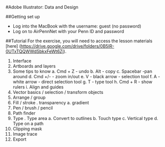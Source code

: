 #Adobe Illustrator: Data and Design 

##Getting set up

+ Log into the MacBook with the username: guest (no password)
+ Log on to AirPennNet with your Penn ID and password

##Tutorial
For the exercise, you will need to access the lesson materials [here] (https://drive.google.com/drive/folders/0B5IR-0UTxTQQWWdSbkxFeWt6Zj).

1.	Interface
2.	Artboards and layers
3.	Some tips to know
  a.	Cmd + Z - undo
  b.	Alt - copy
  c.	Spacebar -pan around
  d.	Cmd +/- - zoom in/out
  e.	V - black arrow - selection tool
  f.	A - white arrow - direct selection tool
  g.	T - type tool
  h.	Cmd + R - show rulers
  i.	Align and guides
4.	Vector basics / selection / transform objects
5.	Arrange / group
6.	Fill / stroke
  .	transparency
  a.	gradient
7.	Pen / brush / pencil
8.	Path finder
9.	Type
  .	Type area
  a.	Convert to outlines
  b.	Touch type
  c.	Vertical type
  d.	Type on a path
10.	Clipping mask
11.	Image trace
12.	Export
